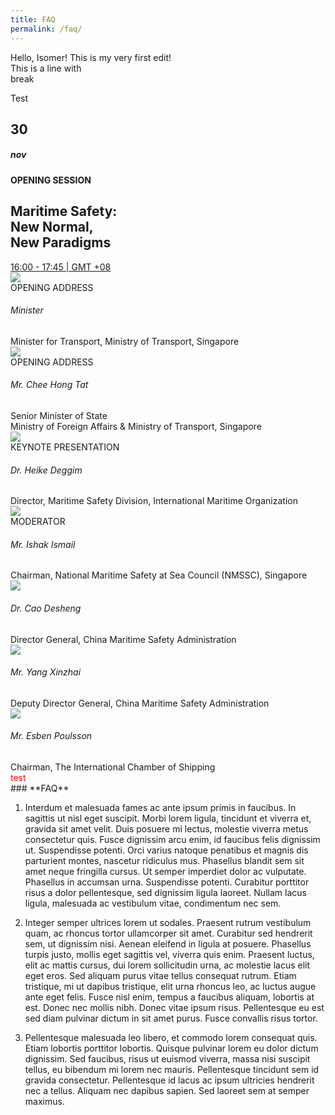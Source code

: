 ```yaml
---
title: FAQ
permalink: /faq/
---
```

Hello, Isomer! This is my very first edit!<br>
This is a line with 
<br> break

<div id="test">Test</div>
<div class="row h-100">
  <div class="col-md-2 bg-session">
    <div class="col-12 text-date">
      <h2>30</h2>
      <h5>nov</h5>
    </div>
  </div>
  <div class="col-md-10 bg-light">
    <div class="session-container">
      <h4>OPENING SESSION</h4>
      <div class="mb-0 hero-bg-session-item sess1">
        <div class="session-text">
          <h2>Maritime Safety: <br>New Normal, <br>New Paradigms</h2>
          <a href="/events/programs#tab-30-November-2020" target="_blank" rel="noopener" class="btn btn-outline-warning">16:00 - 17:45 | GMT +08</a></div>
        </div>
        <div class="pt-4">
          <div class="row"></div>
          <div class="row">
            <div class="col-lg-6 mb-3">
              <div class="row d-none">
                <div class="col-5"><img src="https://i.levelupp.com/safetyatseaweek/Profile_Sihouette.png" class="img-fluid"></div>
                <div class="col-7 txt-session">
                  <div class="text-small">OPENING ADDRESS</div>
                  <h6 class="">Minister</h6>
                  <div class="text-small">Minister for Transport, Ministry of Transport, Singapore</div>
                </div>
              </div>
            </div>
            <div class="col-lg-6 mb-3"></div>
            <div class="col-lg-6 mb-3">
              <div class="row">
                <div class="col-5"><img src="https://i.levelupp.com/safetyatseaweek/CheeHongTat.jpg" class="img-fluid"></div>
                <div class="col-7 txt-session">
                  <div class="text-small">OPENING ADDRESS</div>
                  <h6 class="">Mr. Chee Hong Tat</h6>
                  <div class="text-small">Senior Minister of State<br>Ministry of Foreign Affairs &amp; Ministry of Transport, Singapore</div>
                </div>
              </div>
            </div>
            <div class="col-lg-6 mb-3">
              <div class="row">
                <div class="col-5"><img src="https://i.levelupp.com/safetyatseaweek/Heike_Deggim1.jpg" class="img-fluid"></div>
                <div class="col-7 txt-session">
                  <div class="text-small">KEYNOTE PRESENTATION</div>
                  <h6>Dr. Heike Deggim</h6>
                  <div class="text-small">Director, Maritime Safety Division, International Maritime Organization</div>
                </div>
              </div>
            </div>
            <div class="col-lg-6 mb-3">
              <div class="row">
                <div class="col-5"><img src="https://i.levelupp.com/safetyatseaweek/Ishak_Ismail1.jpg" class="img-fluid"></div>
                <div class="col-7 txt-session">
                  <div class="text-small">MODERATOR</div>
                  <h6>Mr. Ishak Ismail</h6>
                  <div class="text-small">Chairman, National Maritime Safety at Sea Council (NMSSC), Singapore</div>
                </div>
              </div>
            </div>
            <div class="col-lg-6 mb-3">
              <div class="row">
                <div class="col-5"><img src="https://i.levelupp.com/safetyatseaweek/CaoDesheng.jpg" class="img-fluid"></div>
                <div class="col-7 txt-session">
                  <h6 class="">Dr. Cao Desheng</h6>
                  <div class="text-small">Director General, China Maritime Safety Administration</div>
                </div>
              </div>
            </div>
            <div class="col-lg-6 mb-3">
              <div class="row">
                <div class="col-5"><img src="https://i.levelupp.com/safetyatseaweek/YangXinzhai.jpg" class="img-fluid"></div>
                <div class="col-7 txt-session">
                  <h6 class="">Mr. Yang Xinzhai</h6>
                  <div class="text-small">Deputy Director General, China Maritime Safety Administration</div>
                </div>
              </div>
            </div>
            <div class="col-lg-6 mb-3">
              <div class="row">
                <div class="col-5"><img src="https://i.levelupp.com/safetyatseaweek/Esben_Poulsson1.jpg" class="img-fluid"></div>
                <div class="col-7 txt-session">
                  <h6>Mr. Esben Poulsson</h6>
                  <div class="text-small">Chairman, The International Chamber of Shipping</div>
                </div>
              </div>
            </div>
          </div>
        </div>
      </div>
    </div>
  </div>
</div>
<div class="test">test</div>
<style>.test{color:red;}</style>
### **FAQ**

1. Interdum et malesuada fames ac ante ipsum primis in faucibus. In sagittis ut nisl eget suscipit. Morbi lorem ligula, tincidunt et viverra et, gravida sit amet velit. Duis posuere mi lectus, molestie viverra metus consectetur quis. Fusce dignissim arcu enim, id faucibus felis dignissim ut. Suspendisse potenti. Orci varius natoque penatibus et magnis dis parturient montes, nascetur ridiculus mus. Phasellus blandit sem sit amet neque fringilla cursus. Ut semper imperdiet dolor ac vulputate. Phasellus in accumsan urna. Suspendisse potenti. Curabitur porttitor risus a dolor pellentesque, sed dignissim ligula laoreet. Nullam lacus ligula, malesuada ac vestibulum vitae, condimentum nec sem.

2. Integer semper ultrices lorem ut sodales. Praesent rutrum vestibulum quam, ac rhoncus tortor ullamcorper sit amet. Curabitur sed hendrerit sem, ut dignissim nisi. Aenean eleifend in ligula at posuere. Phasellus turpis justo, mollis eget sagittis vel, viverra quis enim. Praesent luctus, elit ac mattis cursus, dui lorem sollicitudin urna, ac molestie lacus elit eget eros. Sed aliquam purus vitae tellus consequat rutrum. Etiam tristique, mi ut dapibus tristique, elit urna rhoncus leo, ac luctus augue ante eget felis. Fusce nisl enim, tempus a faucibus aliquam, lobortis at est. Donec nec mollis nibh. Donec vitae ipsum risus. Pellentesque eu est sed diam pulvinar dictum in sit amet purus. Fusce convallis risus tortor.

3. Pellentesque malesuada leo libero, et commodo lorem consequat quis. Etiam lobortis porttitor lobortis. Quisque pulvinar lorem eu dolor dictum dignissim. Sed faucibus, risus ut euismod viverra, massa nisi suscipit tellus, eu bibendum mi lorem nec mauris. Pellentesque tincidunt sem id gravida consectetur. Pellentesque id lacus ac ipsum ultricies hendrerit nec a tellus. Aliquam nec dapibus sapien. Sed laoreet sem at semper maximus.
